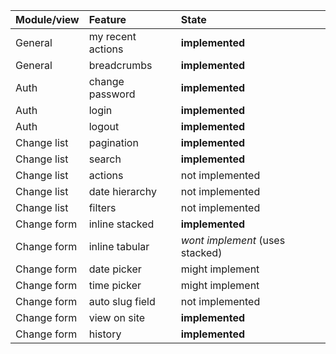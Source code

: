 | **Module/view** | **Feature** | **State** |
|:----------------|:------------|:----------|
| General | my recent actions | **implemented** |
| General | breadcrumbs | **implemented**|
| Auth | change password | **implemented** |
| Auth | login | **implemented** |
| Auth | logout | **implemented** |
| Change list | pagination | **implemented** |
| Change list | search | **implemented** |
| Change list | actions | not implemented |
| Change list | date hierarchy | not implemented |
| Change list | filters | not implemented |
| Change form | inline stacked | **implemented** |
| Change form | inline tabular | _wont implement_ (uses stacked) |
| Change form | date picker | might implement |
| Change form | time picker | might implement |
| Change form | auto slug field | not implemented |
| Change form | view on site | **implemented** |
| Change form | history | **implemented** |